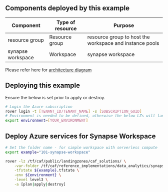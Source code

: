 ## Components deployed by this example

| Component         | Type of resource | Purpose                                                 |
|-------------------|------------------|---------------------------------------------------------|
| resource group    | Resource group   | resource group to host the workspace and instance pools |
| synapse workspace | Workspace        | synapse workspace                                       |

Please refer here for [architecture diagram](https://github.com/aztfmod/landingzone_data_analytics/tree/0.4/examples/synapse_analytics)

## Deploying this example

Ensure the below is set prior to apply or destroy.

```bash
# Login the Azure subscription
rover login -t [TENANT_ID/TENANT_NAME] -s [SUBSCRIPTION_GUID]
# Environment is needed to be defined, otherwise the below LZs will land into sandpit which someone else is working on
export environment=[YOUR_ENVIRONMENT]
```

## Deploy Azure services for Synapse Workspace

```bash
# Set the folder name - for simple workspace with serverless compute
export example="101-synapse-workspace"

rover -lz /tf/caf/public/landingzones/caf_solutions/ \
    -var-folder /tf/caf/reference_implementations/data_analytics/synapse_analytics/${example} \
    -tfstate ${example}.tfstate \
    -env ${environment} \
    -level level3 \
    -a [plan|apply|destroy]
```
